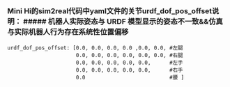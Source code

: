 ###  Mini Hi的sim2real代码中yaml文件的关节urdf_dof_pos_offset说明： ##### 机器人实际姿态与 URDF 模型显示的姿态不一致&&仿真与实际机器人行为存在系统性位置偏移
```
urdf_dof_pos_offset: [0.0, 0.0, 0.0, 0.0 ,0.0, 0.0, #左腿
                      0.0, 0.0, 0.0, 0.0, 0.0, 0.0, #右腿
                      0.0, 0.0, 0.0, 0.0, 0.0,      #左手                    
                      0.0, 0.0, 0.0, 0.0, 0.0,      #右手                     
                      0.0                           #腰 ]
```
